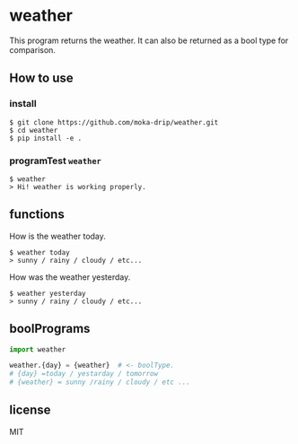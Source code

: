 # weather

This program returns the weather.
It can also be returned as a bool type for comparison.

## How to use

### install

```shell
$ git clone https://github.com/moka-drip/weather.git
$ cd weather
$ pip install -e .
```

### programTest `weather`
```shell
$ weather
> Hi! weather is working properly.
```

## functions
How is the weather today.
```shell
$ weather today
> sunny / rainy / cloudy / etc...
```
How was the weather yesterday.
```shell
$ weather yesterday
> sunny / rainy / cloudy / etc...
```

## boolPrograms
```python
import weather

weather.{day} = {weather}  # <- boolType.
# {day} =today / yestarday / tomorrow  
# {weather} = sunny /rainy / cloudy / etc ...
```

## license
MIT


